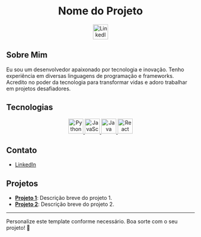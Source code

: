# <div align="center">Nome do Projeto</div>

<div align="center">
    <a href="https://www.linkedin.com" target="_blank">
        <img src="https://cdn.jsdelivr.net/npm/simple-icons@3.12.2/icons/linkedin.svg" alt="LinkedIn" width="40" height="40">
    </a>
</div>

## Sobre Mim

Eu sou um desenvolvedor apaixonado por tecnologia e inovação. Tenho experiência em diversas linguagens de programação e frameworks. Acredito no poder da tecnologia para transformar vidas e adoro trabalhar em projetos desafiadores.

## Tecnologias

<div align="center">
    <a href="https://www.python.org/" target="_blank">
        <img src="https://cdn.jsdelivr.net/npm/simple-icons@3.12.2/icons/python.svg" alt="Python" width="40" height="40">
    </a>
    <a href="https://developer.mozilla.org/en-US/docs/Web/JavaScript" target="_blank">
        <img src="https://cdn.jsdelivr.net/npm/simple-icons@3.12.2/icons/javascript.svg" alt="JavaScript" width="40" height="40">
    </a>
    <a href="https://www.java.com/" target="_blank">
        <img src="https://cdn.jsdelivr.net/npm/simple-icons@3.12.2/icons/java.svg" alt="Java" width="40" height="40">
    </a>
    <a href="https://reactjs.org/" target="_blank">
        <img src="https://cdn.jsdelivr.net/npm/simple-icons@3.12.2/icons/react.svg" alt="React" width="40" height="40">
    </a>
</div>

## Contato

- [LinkedIn](https://www.linkedin.com)

## Projetos

- **[Projeto 1](#)**: Descrição breve do projeto 1.
- **[Projeto 2](#)**: Descrição breve do projeto 2.

---

Personalize este template conforme necessário. Boa sorte com o seu projeto! 🚀
